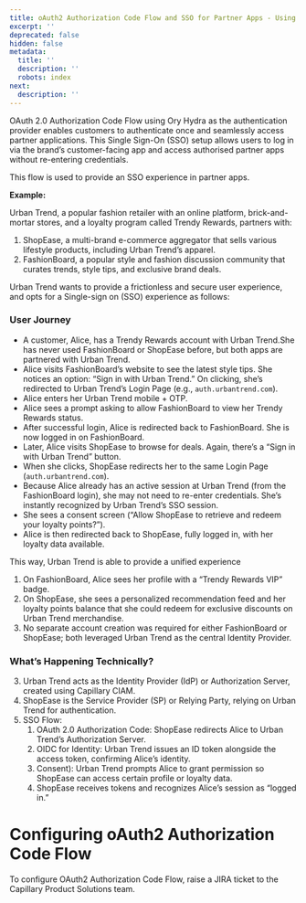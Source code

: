 ```yaml
---
title: oAuth2 Authorization Code Flow and SSO for Partner Apps - Using Ory Hydra
excerpt: ''
deprecated: false
hidden: false
metadata:
  title: ''
  description: ''
  robots: index
next:
  description: ''
---
```

OAuth 2.0 Authorization Code Flow using Ory Hydra as the authentication provider enables customers to authenticate once and seamlessly access partner applications. This Single Sign-On (SSO) setup allows users to log in via the brand’s customer-facing app and access authorised partner apps without re-entering credentials.

This flow is used to provide an SSO experience in partner apps.

**Example:**

Urban Trend, a popular fashion retailer with an online platform, brick-and-mortar stores, and a loyalty program called Trendy Rewards, partners with:

1. ShopEase, a multi-brand e-commerce aggregator that sells various lifestyle products, including Urban Trend’s apparel.  
2. FashionBoard, a popular style and fashion discussion community that curates trends, style tips, and exclusive brand deals.

Urban Trend wants to provide a frictionless and secure user experience, and opts for a Single-sign on (SSO) experience as follows:

### **User Journey**

* A customer, Alice, has a Trendy Rewards account with Urban Trend.She has never used FashionBoard or ShopEase before, but both apps are partnered with Urban Trend.  
* Alice visits FashionBoard’s website to see the latest style tips. She notices an option: “Sign in with Urban Trend.” On clicking, she’s redirected to Urban Trend’s Login Page (e.g., `auth.urbantrend.com`).  
* Alice enters her Urban Trend mobile \+ OTP.  
* Alice sees a prompt asking to allow FashionBoard to view her Trendy Rewards status.  
* After successful login, Alice is redirected back to FashionBoard. She is now logged in on FashionBoard.  
* Later, Alice visits ShopEase to browse for deals. Again, there’s a “Sign in with Urban Trend” button.  
* When she clicks, ShopEase redirects her to the same Login Page (`auth.urbantrend.com`).  
* Because Alice already has an active session at Urban Trend (from the FashionBoard login), she may not need to re-enter credentials. She’s instantly recognized by Urban Trend’s SSO session.  
* She sees a consent screen (“Allow ShopEase to retrieve and redeem your loyalty points?”).  
* Alice is then redirected back to ShopEase, fully logged in, with her loyalty data available.

This way, Urban Trend is able to provide a unified experience

1. On FashionBoard, Alice sees her profile with a “Trendy Rewards VIP” badge.  
2. On ShopEase, she sees a personalized recommendation feed and her loyalty points balance that she could redeem for exclusive discounts on Urban Trend merchandise.  
3. No separate account creation was required for either FashionBoard or ShopEase; both leveraged Urban Trend as the central Identity Provider.

### **What’s Happening Technically?**

3. Urban Trend acts as the Identity Provider (IdP) or Authorization Server, created using Capillary CIAM.  
4. ShopEase is the Service Provider (SP) or Relying Party, relying on Urban Trend for authentication.  
5. SSO Flow:  
   1. OAuth 2.0 Authorization Code: ShopEase redirects Alice to Urban Trend’s Authorization Server.  
   2. OIDC for Identity: Urban Trend issues an ID token alongside the access token, confirming Alice’s identity.  
   3. Consent): Urban Trend prompts Alice to grant permission so ShopEase can access certain profile or loyalty data.  
   4. ShopEase receives tokens and recognizes Alice’s session as “logged in.”

# Configuring oAuth2 Authorization Code Flow

To configure OAuth2 Authorization Code Flow, raise a JIRA ticket to the Capillary Product Solutions team.
